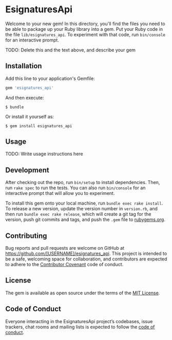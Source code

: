 # EsignaturesApi

Welcome to your new gem! In this directory, you'll find the files you need to be able to package up your Ruby library into a gem. Put your Ruby code in the file `lib/esignatures_api`. To experiment with that code, run `bin/console` for an interactive prompt.

TODO: Delete this and the text above, and describe your gem

## Installation

Add this line to your application's Gemfile:

```ruby
gem 'esignatures_api'
```

And then execute:

    $ bundle

Or install it yourself as:

    $ gem install esignatures_api

## Usage

TODO: Write usage instructions here

## Development

After checking out the repo, run `bin/setup` to install dependencies. Then, run `rake spec` to run the tests. You can also run `bin/console` for an interactive prompt that will allow you to experiment.

To install this gem onto your local machine, run `bundle exec rake install`. To release a new version, update the version number in `version.rb`, and then run `bundle exec rake release`, which will create a git tag for the version, push git commits and tags, and push the `.gem` file to [rubygems.org](https://rubygems.org).

## Contributing

Bug reports and pull requests are welcome on GitHub at https://github.com/[USERNAME]/esignatures_api. This project is intended to be a safe, welcoming space for collaboration, and contributors are expected to adhere to the [Contributor Covenant](http://contributor-covenant.org) code of conduct.

## License

The gem is available as open source under the terms of the [MIT License](https://opensource.org/licenses/MIT).

## Code of Conduct

Everyone interacting in the EsignaturesApi project’s codebases, issue trackers, chat rooms and mailing lists is expected to follow the [code of conduct](https://github.com/[USERNAME]/esignatures_api/blob/master/CODE_OF_CONDUCT.md).
